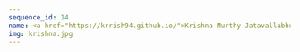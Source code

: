 ```yaml
---
sequence_id: 14
name: <a href="https://krrish94.github.io/">Krishna Murthy Jatavallabhula</a>
img: krishna.jpg
---
```

